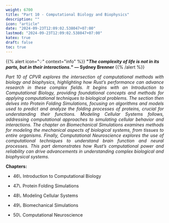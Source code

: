 ```yaml
---
weight: 6700
title: "Part 10 - Computational Biology and Biophysics"
description: ""
icon: "article"
date: "2024-09-23T12:09:02.538047+07:00"
lastmod: "2024-09-23T12:09:02.538047+07:00"
katex: true
draft: false
toc: true
---
```

{{% alert icon="💡" context="info" %}}
<strong>"<em>The complexity of life is not in its parts, but in their interactions.</em>" — Sydney Brenner</strong>
{{% /alert %}}

<p style="text-align: justify;">
<em>Part 10 of CPVR explores the intersection of computational methods with biology and biophysics, highlighting how Rust’s performance can advance research in these complex fields. It begins with an Introduction to Computational Biology, providing foundational concepts and methods for applying computational techniques to biological problems. The section then delves into Protein Folding Simulations, focusing on algorithms and models used to predict and analyze the folding processes of proteins, crucial for understanding their functions. Modeling Cellular Systems follows, addressing computational approaches to simulating cellular behavior and interactions. The chapter on Biomechanical Simulations examines methods for modeling the mechanical aspects of biological systems, from tissues to entire organisms. Finally, Computational Neuroscience explores the use of computational techniques to understand brain function and neural processes. This part demonstrates how Rust’s computational power and reliability can drive advancements in understanding complex biological and biophysical systems.</em>
</p>

<p style="text-align: justify;">
<strong>Chapters:</strong>
</p>

- <p style="text-align: justify;">46\. Introduction to Computational Biology</p>
- <p style="text-align: justify;">47\. Protein Folding Simulations</p>
- <p style="text-align: justify;">48\. Modeling Cellular Systems</p>
- <p style="text-align: justify;">49\. Biomechanical Simulations</p>
- <p style="text-align: justify;">50\. Computational Neuroscience</p>